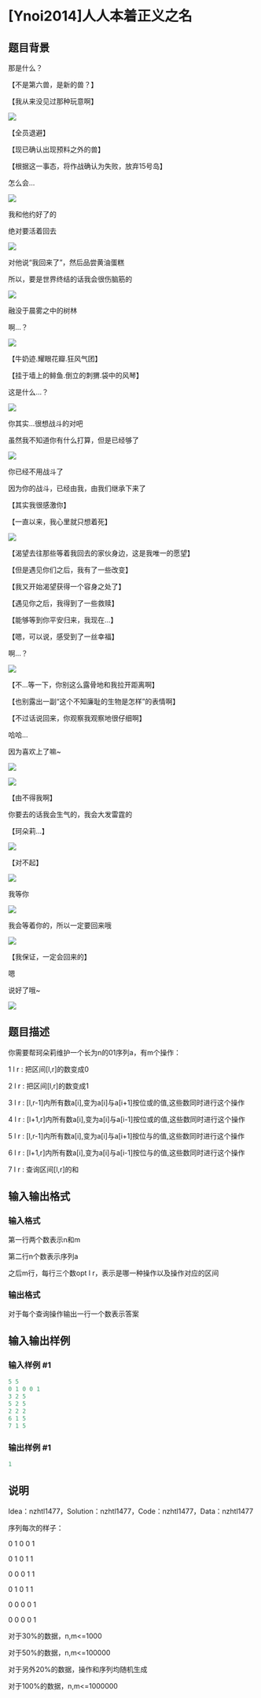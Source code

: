 # [Ynoi2014]人人本着正义之名

## 题目背景

那是什么？

【不是第六兽，是新的兽？】

【我从来没见过那种玩意啊】

![](https://cdn.luogu.com.cn/upload/pic/45515.png)

【全员退避】

【现已确认出现预料之外的兽】

【根据这一事态，将作战确认为失败，放弃15号岛】

怎么会...

![](https://cdn.luogu.com.cn/upload/pic/45516.png)

我和他约好了的

绝对要活着回去

![](https://cdn.luogu.com.cn/upload/pic/45517.png)

对他说“我回来了”，然后品尝黄油蛋糕

所以，要是世界终结的话我会很伤脑筋的

![](https://cdn.luogu.com.cn/upload/pic/45518.png)

融没于晨雾之中的树林

啊...？

![](https://cdn.luogu.com.cn/upload/pic/45519.png)

【牛奶迹.耀眼花瓣.狂风气团】

【挂于墙上的鲱鱼.倒立的刺猬.袋中的风琴】

这是什么...？

![](https://cdn.luogu.com.cn/upload/pic/45520.png)

你其实...很想战斗的对吧

虽然我不知道你有什么打算，但是已经够了

![](https://cdn.luogu.com.cn/upload/pic/45521.png)

你已经不用战斗了

因为你的战斗，已经由我，由我们继承下来了

【其实我很感激你】

【一直以来，我心里就只想着死】

![](https://cdn.luogu.com.cn/upload/pic/45523.png)

【渴望去往那些等着我回去的家伙身边，这是我唯一的愿望】

【但是遇见你们之后，我有了一些改变】

【我又开始渴望获得一个容身之处了】

【遇见你之后，我得到了一些救赎】

【能够等到你平安归来，我现在...】

【嗯，可以说，感受到了一丝幸福】

啊...？

![](https://cdn.luogu.com.cn/upload/pic/45524.png)

【不...等一下，你别这么露骨地和我拉开距离啊】

【也别露出一副“这个不知廉耻的生物是怎样”的表情啊】

【不过话说回来，你观察我观察地很仔细啊】

哈哈...

因为喜欢上了嘛~

![](https://cdn.luogu.com.cn/upload/pic/45525.png)

![](https://cdn.luogu.com.cn/upload/pic/45526.png)

【由不得我啊】

你要去的话我会生气的，我会大发雷霆的

【珂朵莉...】

![](https://cdn.luogu.com.cn/upload/pic/45527.png)

【对不起】

![](https://cdn.luogu.com.cn/upload/pic/45528.png)

我等你

![](https://cdn.luogu.com.cn/upload/pic/45529.png)

我会等着你的，所以一定要回来哦

![](https://cdn.luogu.com.cn/upload/pic/45530.png)

【我保证，一定会回来的】

嗯

说好了哦~

![](https://cdn.luogu.com.cn/upload/pic/45531.png) 

## 题目描述

你需要帮珂朵莉维护一个长为n的01序列a，有m个操作：

1 l r : 把区间[l,r]的数变成0

2 l r : 把区间[l,r]的数变成1

3 l r : [l,r-1]内所有数a[i],变为a[i]与a[i+1]按位或的值,这些数同时进行这个操作

4 l r : [l+1,r]内所有数a[i],变为a[i]与a[i-1]按位或的值,这些数同时进行这个操作

5 l r : [l,r-1]内所有数a[i],变为a[i]与a[i+1]按位与的值,这些数同时进行这个操作

6 l r : [l+1,r]内所有数a[i],变为a[i]与a[i-1]按位与的值,这些数同时进行这个操作

7 l r : 查询区间[l,r]的和 

## 输入输出格式

### 输入格式

第一行两个数表示n和m

第二行n个数表示序列a

之后m行，每行三个数opt l r，表示是哪一种操作以及操作对应的区间

### 输出格式

对于每个查询操作输出一行一个数表示答案

## 输入输出样例

### 输入样例 #1

```cpp
5 5
0 1 0 0 1
3 2 5
5 2 5
2 2 2
6 1 5
7 1 5
```


### 输出样例 #1

```cpp
1
```


## 说明

Idea：nzhtl1477，Solution：nzhtl1477，Code：nzhtl1477，Data：nzhtl1477

序列每次的样子：

0 1 0 0 1

0 1 0 1 1

0 0 0 1 1

0 1 0 1 1

0 0 0 0 1

0 0 0 0 1

对于30%的数据，n,m<=1000

对于50%的数据，n,m<=100000

对于另外20%的数据，操作和序列均随机生成

对于100%的数据，n,m<=1000000 

